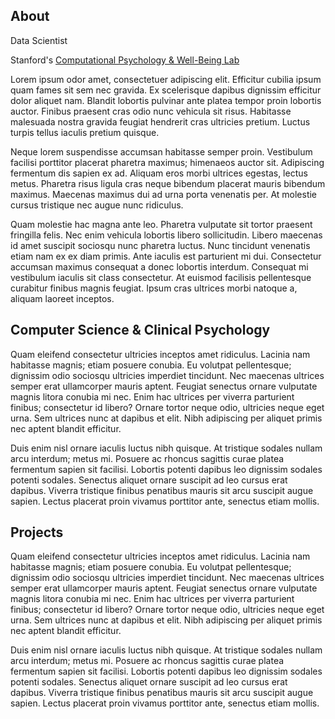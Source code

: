 ## About

Data Scientist

Stanford's [Computational Psychology & Well-Being Lab](https://cpwb.stanford.edu/people#:~:text=and%20especially%20dancing.-,Samuel%20Campione,-Data%20Scientist%0A%0ASamuel)

Lorem ipsum odor amet, consectetuer adipiscing elit. Efficitur cubilia ipsum quam fames sit sem nec gravida. Ex scelerisque dapibus dignissim efficitur dolor aliquet nam. Blandit lobortis pulvinar ante platea tempor proin lobortis auctor. Finibus praesent cras odio nunc vehicula sit risus. Habitasse malesuada nostra gravida feugiat hendrerit cras ultricies pretium. Luctus turpis tellus iaculis pretium quisque.

Neque lorem suspendisse accumsan habitasse semper proin. Vestibulum facilisi porttitor placerat pharetra maximus; himenaeos auctor sit. Adipiscing fermentum dis sapien ex ad. Aliquam eros morbi ultrices egestas, lectus metus. Pharetra risus ligula cras neque bibendum placerat mauris bibendum maximus. Maecenas maximus dui ad urna porta venenatis per. At molestie cursus tristique nec augue nunc ridiculus.

Quam molestie hac magna ante leo. Pharetra vulputate sit tortor praesent fringilla felis. Nec enim vehicula lobortis libero sollicitudin. Libero maecenas id amet suscipit sociosqu nunc pharetra luctus. Nunc tincidunt venenatis etiam nam ex ex diam primis. Ante iaculis est parturient mi dui. Consectetur accumsan maximus consequat a donec lobortis interdum. Consequat mi vestibulum iaculis sit class consectetur. At euismod facilisis pellentesque curabitur finibus magnis feugiat. Ipsum cras ultrices morbi natoque a, aliquam laoreet inceptos.

## Computer Science & Clinical Psychology

Quam eleifend consectetur ultricies inceptos amet ridiculus. Lacinia nam habitasse magnis; etiam posuere conubia. Eu volutpat pellentesque; dignissim odio sociosqu ultricies imperdiet tincidunt. Nec maecenas ultrices semper erat ullamcorper mauris aptent. Feugiat senectus ornare vulputate magnis litora conubia mi nec. Enim hac ultrices per viverra parturient finibus; consectetur id libero? Ornare tortor neque odio, ultricies neque eget urna. Sem ultrices nunc at dapibus et elit. Nibh adipiscing per aliquet primis nec aptent blandit efficitur.

Duis enim nisl ornare iaculis luctus nibh quisque. At tristique sodales nullam arcu interdum; metus mi. Posuere ac rhoncus sagittis curae platea fermentum sapien sit facilisi. Lobortis potenti dapibus leo dignissim sodales potenti sodales. Senectus aliquet ornare suscipit ad leo cursus erat dapibus. Viverra tristique finibus penatibus mauris sit arcu suscipit augue sapien. Lectus placerat proin vivamus porttitor ante, senectus etiam mollis.

## Projects

Quam eleifend consectetur ultricies inceptos amet ridiculus. Lacinia nam habitasse magnis; etiam posuere conubia. Eu volutpat pellentesque; dignissim odio sociosqu ultricies imperdiet tincidunt. Nec maecenas ultrices semper erat ullamcorper mauris aptent. Feugiat senectus ornare vulputate magnis litora conubia mi nec. Enim hac ultrices per viverra parturient finibus; consectetur id libero? Ornare tortor neque odio, ultricies neque eget urna. Sem ultrices nunc at dapibus et elit. Nibh adipiscing per aliquet primis nec aptent blandit efficitur.

Duis enim nisl ornare iaculis luctus nibh quisque. At tristique sodales nullam arcu interdum; metus mi. Posuere ac rhoncus sagittis curae platea fermentum sapien sit facilisi. Lobortis potenti dapibus leo dignissim sodales potenti sodales. Senectus aliquet ornare suscipit ad leo cursus erat dapibus. Viverra tristique finibus penatibus mauris sit arcu suscipit augue sapien. Lectus placerat proin vivamus porttitor ante, senectus etiam mollis.


